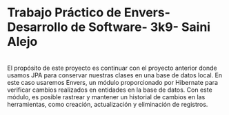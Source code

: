 <h1>Trabajo Práctico de Envers- Desarrollo de Software- 3k9- Saini Alejo</h1>
<br>
El propósito de este proyecto es continuar con el proyecto anterior donde usamos JPA para conservar nuestras clases en una base de datos local. En este caso usaremos Envers, un módulo proporcionado por Hibernate
para verificar cambios realizados en entidades en la base de datos. Con este módulo, es posible rastrear y mantener un historial de cambios en las herramientas, como creación, actualización y eliminación de registros.

